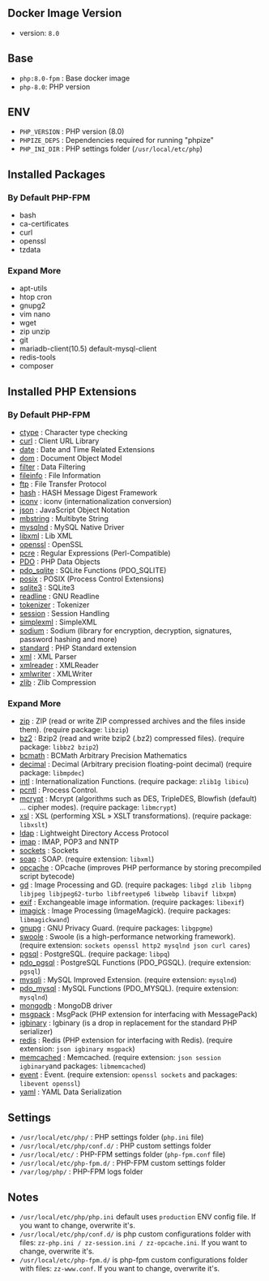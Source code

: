 ## Docker Image Version

- version: `8.0`

## Base

- `php:8.0-fpm` : Base docker image
- `php-8.0`: PHP version

## ENV

- `PHP_VERSION` : PHP version (8.0)
- `PHPIZE_DEPS` : Dependencies required for running "phpize"
- `PHP_INI_DIR` : PHP settings folder (`/usr/local/etc/php`)

## Installed Packages

### By Default PHP-FPM

- bash
- ca-certificates
- curl
- openssl
- tzdata

### Expand More

- apt-utils
- htop cron
- gnupg2
- vim nano
- wget
- zip unzip
- git
- mariadb-client(10.5) default-mysql-client
- redis-tools
- composer

## Installed PHP Extensions

### By Default PHP-FPM

- [ctype](https://www.php.net/manual/en/book.ctype.php) : Character type checking
- [curl](https://www.php.net/manual/en/book.curl.php) : Client URL Library
- [date](https://www.php.net/manual/en/refs.calendar.php) : Date and Time Related Extensions
- [dom](https://www.php.net/manual/en/book.dom.php) : Document Object Model
- [filter](https://www.php.net/manual/en/book.filter.php) : Data Filtering
- [fileinfo](https://www.php.net/manual/en/book.fileinfo.php) : File Information
- [ftp](https://www.php.net/manual/en/book.ftp.php) : File Transfer Protocol
- [hash](https://www.php.net/manual/en/book.hash.php) : HASH Message Digest Framework
- [iconv](https://www.php.net/manual/en/book.iconv.php) : iconv (internationalization conversion)
- [json](https://www.php.net/manual/en/book.json.php) : JavaScript Object Notation
- [mbstring](https://www.php.net/manual/en/book.mbstring.php) : Multibyte String
- [mysqlnd](https://www.php.net/manual/en/book.mysqlnd.php) : MySQL Native Driver
- [libxml](https://www.php.net/manual/en/book.libxml.php) : Lib XML
- [openssl](https://www.php.net/manual/en/book.openssl.php) : OpenSSL
- [pcre](https://www.php.net/manual/en/book.pcre.php) : Regular Expressions (Perl-Compatible)
- [PDO](https://www.php.net/manual/en/book.pdo.php) : PHP Data Objects
- [pdo_sqlite](https://www.php.net/manual/en/ref.pdo-sqlite.php) : SQLite Functions (PDO_SQLITE)
- [posix](https://www.php.net/manual/en/book.posix.php) : POSIX (Process Control Extensions)
- [sqlite3](https://www.php.net/manual/en/book.sqlite3.php) : SQLite3
- [readline](https://www.php.net/manual/en/book.readline.php) : GNU Readline
- [tokenizer](https://www.php.net/manual/en/book.tokenizer.php) : Tokenizer
- [session](https://www.php.net/manual/en/book.session.php) : Session Handling
- [simplexml](https://www.php.net/manual/en/book.simplexml.php) : SimpleXML
- [sodium](https://www.php.net/manual/en/book.sodium.php) : Sodium (library for encryption, decryption, signatures, password hashing and more)
- [standard](https://www.php.net/manual/en/extensions.php) : PHP Standard extension
- [xml](https://www.php.net/manual/en/book.xml.php) : XML Parser
- [xmlreader](https://www.php.net/manual/en/book.xmlreader.php) : XMLReader
- [xmlwriter](https://www.php.net/manual/en/book.xmlwriter.php) : XMLWriter
- [zlib](https://www.php.net/manual/en/book.zlib.php) : Zlib Compression

### Expand More

- [zip](https://www.php.net/manual/en/book.zip.php) : ZIP (read or write ZIP compressed archives and the files inside them). (require package: `libzip`)
- [bz2](https://www.php.net/manual/en/book.bzip2.php) : Bzip2 (read and write bzip2 (.bz2) compressed files). (require package: `libbz2 bzip2`)
- [bcmath](https://www.php.net/manual/en/book.bc.php) : BCMath Arbitrary Precision Mathematics
- [decimal](https://www.php.net/manual/en/funcref.php) : Decimal (Arbitrary precision floating-point decimal) (require package: `libmpdec`)
- [intl](https://www.php.net/manual/en/book.intl.php) : Internationalization Functions. (require package: `zlib1g libicu`)
- [pcntl](https://www.php.net/manual/en/book.pcntl.php) : Process Control.
- [mcrypt](https://www.php.net/manual/en/book.mcrypt.php) : Mcrypt (algorithms such as DES, TripleDES, Blowfish (default) ... cipher modes). (require package: `libmcrypt`)
- [xsl](https://www.php.net/manual/en/book.xsl.php) : XSL (performing XSL » XSLT transformations). (require package: `libxslt`)
- [ldap](https://www.php.net/manual/en/book.ldap.php) : Lightweight Directory Access Protocol
- [imap](https://www.php.net/manual/en/book.imap.php) : IMAP, POP3 and NNTP
- [sockets](https://www.php.net/manual/en/book.sockets.php) : Sockets
- [soap](https://www.php.net/manual/en/book.soap.php) : SOAP. (require extension: `libxml`)
- [opcache](https://www.php.net/manual/en/book.opcache.php) : OPcache (improves PHP performance by storing precompiled script bytecode)
- [gd](https://www.php.net/manual/en/book.image.php) : Image Processing and GD. (require packages: `libgd zlib libpng libjpeg libjpeg62-turbo libfreetype6 libwebp libavif libxpm`)
- [exif](https://www.php.net/manual/en/book.exif.php) : Exchangeable image information. (require packages: `libexif`)
- [imagick](https://www.php.net/manual/en/book.imagick.php) : Image Processing (ImageMagick). (require packages: `libmagickwand`)
- [gnupg](https://www.php.net/manual/en/book.gnupg.php) : GNU Privacy Guard. (require packages: `libgpgme`)
- [swoole](https://www.php.net/manual/en/book.swoole.php) : Swoole (is a high-performance networking framework). (require extension: `sockets openssl http2 mysqlnd json curl cares`)
- [pgsql](https://www.php.net/manual/en/book.pgsql.php) : PostgreSQL. (require package: `libpq`)
- [pdo_pgsql](https://www.php.net/manual/en/ref.pdo-pgsql.php) : PostgreSQL Functions (PDO_PGSQL). (require extension: `pgsql`)
- [mysqli](https://www.php.net/manual/en/book.mysqli.php) : MySQL Improved Extension. (require extension: `mysqlnd`)
- [pdo_mysql](https://www.php.net/manual/en/ref.pdo-mysql.php) : MySQL Functions (PDO_MYSQL). (require extension: `mysqlnd`)
- [mongodb](https://www.php.net/manual/en/set.mongodb.php) : MongoDB driver
- [msgpack](https://www.php.net/manual/en/funcref.php) : MsgPack (PHP extension for interfacing with MessagePack)
- [igbinary](https://www.php.net/manual/en/book.igbinary.php) : Igbinary (is a drop in replacement for the standard PHP serializer)
- [redis](https://www.php.net/manual/en/funcref.php) : Redis (PHP extension for interfacing with Redis). (require extension: `json igbinary msgpack`)
- [memcached](https://www.php.net/manual/en/book.memcached.php) : Memcached. (require extension: `json session igbinary`and packages: `libmemcached`)
- [event](https://www.php.net/manual/en/book.event.php) : Event. (require extension: `openssl sockets` and packages: `libevent openssl`)
- [yaml](https://www.php.net/manual/en/book.yaml.php) : YAML Data Serialization

## Settings

- `/usr/local/etc/php/` : PHP settings folder (`php.ini` file)
- `/usr/local/etc/php/conf.d/` : PHP custom settings folder
- `/usr/local/etc/` : PHP-FPM settings folder (`php-fpm.conf` file)
- `/usr/local/etc/php-fpm.d/` : PHP-FPM custom settings folder
- `/var/log/php/` : PHP-FPM logs folder

## Notes

- `/usr/local/etc/php/php.ini` default uses `production` ENV config file. If you want to change, overwrite it's.
- `/usr/local/etc/php/conf.d/` is php custom configurations folder with files: `zz-php.ini / zz-session.ini / zz-opcache.ini`. If you want to change, overwrite it's.
- `/usr/local/etc/php-fpm.d/` is php-fpm custom configurations folder with files: `zz-www.conf`. If you want to change, overwrite it's.
